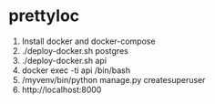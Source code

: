 # prettyloc

1. Install docker and docker-compose
2. ./deploy-docker.sh postgres
3. ./deploy-docker.sh api
4. docker exec -ti api /bin/bash
5. /myvenv/bin/python manage.py createsuperuser
6. http://localhost:8000
